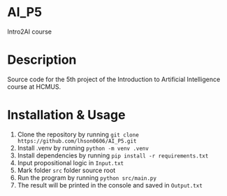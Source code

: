 # AI_P5
Intro2AI course

# Description
Source code for the 5th project of the Introduction to Artificial Intelligence course at HCMUS.

# Installation & Usage
1. Clone the repository by running `git clone https://github.com/lhson0606/AI_P5.git`
2. Install .venv by running `python -m venv .venv`
3. Install dependencies by running `pip install -r requirements.txt`
4. Input propositional logic in `Input.txt`
5. Mark folder `src` folder source root
6. Run the program by running `python src/main.py`
7. The result will be printed in the console and saved in `Output.txt`